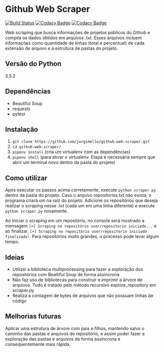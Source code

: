 # Github Web Scraper

[![Build Status](https://travis-ci.com/jorgimello/github-web-scraper.svg?branch=master)](https://travis-ci.com/jorgimello/github-web-scraper)
[![Codacy Badge](https://api.codacy.com/project/badge/Grade/16f28c79be014c7bb40557ecaf4de161)](https://www.codacy.com/app/jorgimello/github-web-scraper?utm_source=github.com&amp;utm_medium=referral&amp;utm_content=jorgimello/github-web-scraper&amp;utm_campaign=Badge_Grade)
[![Codacy Badge](https://api.codacy.com/project/badge/Coverage/16f28c79be014c7bb40557ecaf4de161)](https://www.codacy.com/app/jorgimello/github-web-scraper?utm_source=github.com&utm_medium=referral&utm_content=jorgimello/github-web-scraper&utm_campaign=Badge_Coverage)

Web scraping que busca informações de projetos públicos do Github e compila os dados obtidos em arquivos .txt. Esses arquivos incluem informações como quantidade de linhas (total e percentual) de cada extensão de arquivo e a estrutura de pastas do projeto.

## Versão do Python
3.5.2

## Dependências
- Beautiful Soup
- requests
- pytest

## Instalação
1. `git clone https://github.com/jorgimello/github-web-scraper.git`
2. `cd github-web-scraper/`
3. `pipenv install` (cria um virtualenv com as dependências)
4. `pipenv shell` (para ativar o virtualenv. Etapa é necessária sempre que abrir um terminal novo dentro da pasta do projeto)

## Como utilizar
Após executar os passos acima corretamente, execute `python scraper.py` dentro da pasta do projeto. Caso o arquivo repositories.txt não exista, o programa criará um na raiz do projeto. Adicione os repositórios que deseja realizar o scraping nesse .txt (cada um em uma linha diferente) e execute `python scraper.py` novamente.

Ao iniciar o scraping em um repositório, no console será mostrado a mensagem `[+] Scraping no repositório user/repositorio iniciado...` e ao finalizar, `[+] Scraping no repositório user/repositorio iniciado finalizado!`. Para repositórios muito grandes, o processo pode levar algum tempo.

## Ideias
- Utilizei a biblioteca multiprocessing para fazer a exploração dos repositórios com Bealtiful Soup de forma assíncrona
- Não faz uso de bibliotecas para construir e imprimir a árvore de arquivos. Tudo é tratado pelo método recursivo explore_repository em scraper.py
- Realiza a contagem de bytes de arquivos que não possuam linhas de código

## Melhorias futuras
Aplicar uma estrutura de árvore com pais e filhos, mantendo salvo o caminho das pastas e arquivos do repositório, e assim poder fazer a exploração das pastas e arquivos de forma assíncrona e consequentemente mais rápida.